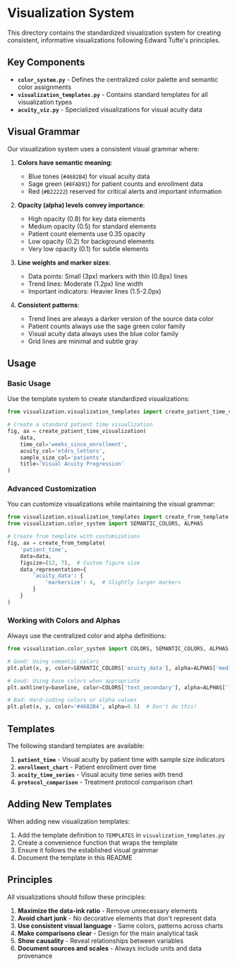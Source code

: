 # Visualization System

This directory contains the standardized visualization system for creating consistent, informative visualizations following Edward Tufte's principles.

## Key Components

- **`color_system.py`** - Defines the centralized color palette and semantic color assignments
- **`visualization_templates.py`** - Contains standard templates for all visualization types
- **`acuity_viz.py`** - Specialized visualizations for visual acuity data

## Visual Grammar

Our visualization system uses a consistent visual grammar where:

1. **Colors have semantic meaning**:
   - Blue tones (`#4682B4`) for visual acuity data
   - Sage green (`#8FAD91`) for patient counts and enrollment data
   - Red (`#B22222`) reserved for critical alerts and important information

2. **Opacity (alpha) levels convey importance**:
   - High opacity (0.8) for key data elements
   - Medium opacity (0.5) for standard elements
   - Patient count elements use 0.35 opacity
   - Low opacity (0.2) for background elements
   - Very low opacity (0.1) for subtle elements

3. **Line weights and marker sizes**:
   - Data points: Small (3px) markers with thin (0.8px) lines
   - Trend lines: Moderate (1.2px) line width
   - Important indicators: Heavier lines (1.5-2.0px)

4. **Consistent patterns**:
   - Trend lines are always a darker version of the source data color
   - Patient counts always use the sage green color family
   - Visual acuity data always uses the blue color family
   - Grid lines are minimal and subtle gray

## Usage

### Basic Usage

Use the template system to create standardized visualizations:

```python
from visualization.visualization_templates import create_patient_time_visualization

# Create a standard patient time visualization
fig, ax = create_patient_time_visualization(
    data,
    time_col='weeks_since_enrollment',
    acuity_col='etdrs_letters',
    sample_size_col='patients',
    title='Visual Acuity Progression'
)
```

### Advanced Customization

You can customize visualizations while maintaining the visual grammar:

```python
from visualization.visualization_templates import create_from_template
from visualization.color_system import SEMANTIC_COLORS, ALPHAS

# Create from template with customizations
fig, ax = create_from_template(
    'patient_time',
    data=data,
    figsize=(12, 7),  # Custom figure size
    data_representation={
        'acuity_data': {
            'markersize': 4,  # Slightly larger markers
        }
    }
)
```

### Working with Colors and Alphas

Always use the centralized color and alpha definitions:

```python
from visualization.color_system import COLORS, SEMANTIC_COLORS, ALPHAS

# Good: Using semantic colors
plt.plot(x, y, color=SEMANTIC_COLORS['acuity_data'], alpha=ALPHAS['medium'])

# Good: Using base colors when appropriate
plt.axhline(y=baseline, color=COLORS['text_secondary'], alpha=ALPHAS['low'])

# Bad: Hard-coding colors or alpha values
plt.plot(x, y, color='#4682B4', alpha=0.5)  # Don't do this!
```

## Templates

The following standard templates are available:

1. **`patient_time`** - Visual acuity by patient time with sample size indicators
2. **`enrollment_chart`** - Patient enrollment over time
3. **`acuity_time_series`** - Visual acuity time series with trend
4. **`protocol_comparison`** - Treatment protocol comparison chart

## Adding New Templates

When adding new visualization templates:

1. Add the template definition to `TEMPLATES` in `visualization_templates.py`
2. Create a convenience function that wraps the template
3. Ensure it follows the established visual grammar
4. Document the template in this README

## Principles

All visualizations should follow these principles:

1. **Maximize the data-ink ratio** - Remove unnecessary elements
2. **Avoid chart junk** - No decorative elements that don't represent data
3. **Use consistent visual language** - Same colors, patterns across charts
4. **Make comparisons clear** - Design for the main analytical task
5. **Show causality** - Reveal relationships between variables
6. **Document sources and scales** - Always include units and data provenance